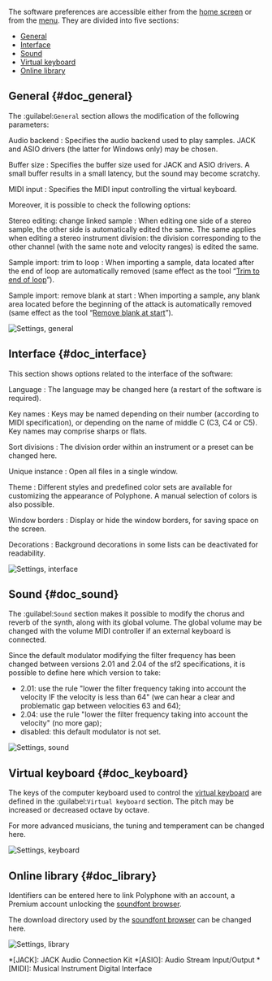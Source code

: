 The software preferences are accessible either from the [home screen](manual/index.md) or from the [menu](manual/menu.md#doc_shortcuts).
They are divided into five sections:

* [General](#doc_general)
* [Interface](#doc_interface)
* [Sound](#doc_sound)
* [Virtual keyboard](#doc_keyboard)
* [Online library](#doc_library)


## General {#doc_general}


The :guilabel:`General` section allows the modification of the following parameters:

Audio backend
: Specifies the audio backend used to play samples.
  JACK and ASIO drivers (the latter for Windows only) may be chosen.

Buffer size
: Specifies the buffer size used for JACK and ASIO drivers.
  A small buffer results in a small latency, but the sound may become scratchy.

MIDI input
: Specifies the MIDI input controlling the virtual keyboard.

Moreover, it is possible to check the following options:

Stereo editing: change linked sample
: When editing one side of a stereo sample, the other side is automatically edited the same.
  The same applies when editing a stereo instrument division: the division corresponding to the other channel (with the same note and velocity ranges) is edited the same.

Sample import: trim to loop
: When importing a sample, data located after the end of loop are automatically removed (same effect as the tool “[Trim to end of loop](manual/soundfont-editor/tools/sample-tools.md#doc_trimloop)”).

Sample import: remove blank at start
: When importing a sample, any blank area located before the beginning of the attack is automatically removed (same effect as the tool “[Remove blank at start](manual/soundfont-editor/tools/sample-tools.md#doc_removeblank)”).


![Settings, general](images/settings_general.png "Settings, general")


## Interface {#doc_interface}


This section shows options related to the interface of the software:

Language
: The language may be changed here (a restart of the software is required).

Key names
: Keys may be named depending on their number (according to MIDI specification), or depending on the name of middle C (C3, C4 or C5).
  Key names may comprise sharps or flats.

Sort divisions
: The division order within an instrument or a preset can be changed here.

Unique instance
: Open all files in a single window.

Theme
: Different styles and predefined color sets are available for customizing the appearance of Polyphone.
  A manual selection of colors is also possible.

Window borders
: Display or hide the window borders, for saving space on the screen.

Decorations
: Background decorations in some lists can be deactivated for readability.


![Settings, interface](images/settings_interface.png "Settings, interface")


## Sound {#doc_sound}


The :guilabel:`Sound` section makes it possible to modify the chorus and reverb of the synth, along with its global volume.
The global volume may be changed with the volume MIDI controller if an external keyboard is connected.

Since the default modulator modifying the filter frequency has been changed between versions 2.01 and 2.04 of the sf2 specifications, it is possible to define here which version to take:

* 2.01: use the rule "lower the filter frequency taking into account the velocity IF the velocity is less than 64" (we can hear a clear and problematic gap between velocities 63 and 64);
* 2.04: use the rule "lower the filter frequency taking into account the velocity" (no more gap);
* disabled: this default modulator is not set.


![Settings, sound](images/settings_sound.png "Settings, sound")


## Virtual keyboard {#doc_keyboard}


The keys of the computer keyboard used to control the [virtual keyboard](manual/soundfont-editor/toolbar.md#doc_keyboard) are defined in the :guilabel:`Virtual keyboard` section.
The pitch may be increased or decreased octave by octave.

For more advanced musicians, the tuning and temperament can be changed here.


![Settings, keyboard](images/settings_keyboard.png "Settings, keyboard")


## Online library {#doc_library}


Identifiers can be entered here to link Polyphone with an account, a Premium account unlocking the [soundfont browser](manual/soundfont-browser.md).

The download directory used by the [soundfont browser](manual/soundfont-browser.md) can be changed here.


![Settings, library](images/settings_library.png "Settings, library")



*[JACK]: JACK Audio Connection Kit
*[ASIO]: Audio Stream Input/Output
*[MIDI]: Musical Instrument Digital Interface